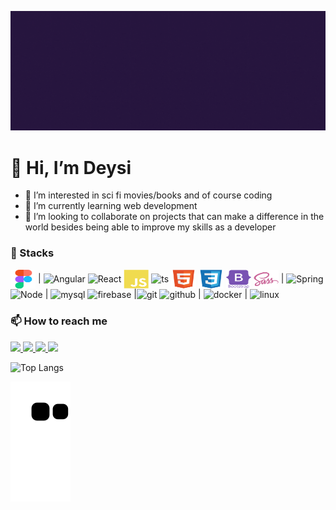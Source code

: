 ![capaGithub](capaGithub.gif)

# 👋 Hi, I’m Deysi
- 👀 I’m interested in sci fi movies/books and of course coding
- 🌱 I’m currently learning web development
- 💞️ I’m looking to collaborate on projects that can make a difference in the world besides being able to improve my skills as a developer


### 💼 Stacks
<img align="center" alt="figma" height="30" width="40" src="https://raw.githubusercontent.com/devicons/devicon/9f4f5cdb393299a81125eb5127929ea7bfe42889/icons/figma/figma-original.svg"> | <img align="center" alt="Angular" height="30" width="40"  src="https://cdn.jsdelivr.net/gh/devicons/devicon/icons/angularjs/angularjs-original.svg" /> <img align="center" alt="React" height="30" width="40"  src="https://cdn.jsdelivr.net/gh/devicons/devicon/icons/react/react-original-wordmark.svg" /> <img align="center" alt="Js" height="30" width="40" src="https://raw.githubusercontent.com/devicons/devicon/master/icons/javascript/javascript-plain.svg"> <img align="center" alt="ts" height="30" width="40" src="https://cdn.jsdelivr.net/gh/devicons/devicon/icons/typescript/typescript-original.svg" /> <img align="center" alt="HTML" height="30" width="40" src="https://raw.githubusercontent.com/devicons/devicon/master/icons/html5/html5-original.svg">  <img align="center" alt="CSS" height="30" width="40" src="https://raw.githubusercontent.com/devicons/devicon/master/icons/css3/css3-original.svg"> <img align="center" alt="bootstrp" height="30" width="40" src="https://raw.githubusercontent.com/devicons/devicon/9f4f5cdb393299a81125eb5127929ea7bfe42889/icons/bootstrap/bootstrap-plain-wordmark.svg"> <img align="center" alt="sass" height="30" width="40" src="https://raw.githubusercontent.com/devicons/devicon/9f4f5cdb393299a81125eb5127929ea7bfe42889/icons/sass/sass-original.svg"> | <img align="center" alt="Spring" height="30" width="40" src="https://cdn.jsdelivr.net/gh/devicons/devicon/icons/spring/spring-original-wordmark.svg" /> <img align="center" alt="Node" height="30" width="40" src="https://cdn.jsdelivr.net/gh/devicons/devicon/icons/nodejs/nodejs-original.svg" /> | <img align="center" alt="mysql" height="30" width="40" src="https://cdn.jsdelivr.net/gh/devicons/devicon/icons/mysql/mysql-original-wordmark.svg" /> <img align="center" alt="firebase" height="30" width="40" src="https://cdn.jsdelivr.net/gh/devicons/devicon/icons/firebase/firebase-plain-wordmark.svg" /> |<img align="center" alt="git" height="30" width="40" src="https://cdn.jsdelivr.net/gh/devicons/devicon/icons/git/git-original-wordmark.svg" /> <img align="center" alt="github" height="30" width="40" src="https://cdn.jsdelivr.net/gh/devicons/devicon/icons/github/github-original.svg" /> | <img align="center" alt="docker" height="30" width="40" src="https://cdn.jsdelivr.net/gh/devicons/devicon/icons/docker/docker-plain-wordmark.svg" /> | <img align="center" alt="linux" height="30" width="40" src="https://cdn.jsdelivr.net/gh/devicons/devicon/icons/linux/linux-original.svg" />

### 📫 How to reach me 
<div>
<a href="https://www.linkedin.com/in/deysilopes21" alt="linkedin" target="_blank">

<img src="https://img.shields.io/badge/LinkedIn-0077B5?style=for-the-badge&logo=linkedin&logoColor=white" target="_blank">

</a>

<a href="mailto:<deysilinconl@gmail.com>" alt="gmail" target="_blank">

<img src="https://img.shields.io/badge/Gmail-D14836?style=for-the-badge&logo=gmail&logoColor=white" target="_blank" />

</a>
  <a href="https://www.instagram.com/deysii_lps/" alt="instagram" target="_blank">

<img src="https://img.shields.io/badge/Instagram-E4405F?style=for-the-badge&logo=instagram&logoColor=white" target="_blank">

</a>

<a href="https://t.me/ladyprimm" alt="telegram" target="_blank">

<img src="https://img.shields.io/badge/Telegram-2CA5E0?style=for-the-badge&logo=telegram&logoColor=white" target="_blank"/>

</a>
</div>






<div> 
  


  ![Top Langs](https://github-readme-stats.vercel.app/api/top-langs/?username=DeysiLopes&layout=compact&theme=radical)       
</div>


![Snake animation](https://github.com/DeysiLopes/DeysiLopes/blob/output/github-contribution-grid-snake.svg)

<!---
DeysiLopes/DeysiLopes is a ✨ special ✨ repository because its `README.md` (this file) appears on your GitHub profile.
You can click the Preview link to take a look at your changes.
--->
